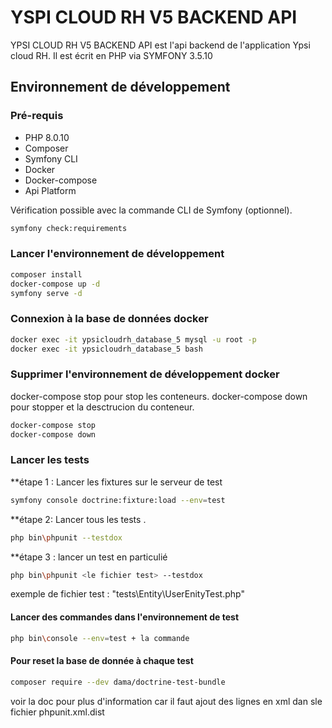 # YSPI CLOUD RH V5 BACKEND API

YPSI CLOUD RH V5 BACKEND API  est l'api backend de l'application Ypsi cloud RH.
Il est écrit en PHP via SYMFONY 3.5.10

## Environnement de développement

### Pré-requis 
   * PHP 8.0.10
   * Composer 
   * Symfony CLI 
   * Docker 
   * Docker-compose
   * Api Platform


Vérification possible avec la commande CLI de Symfony (optionnel).

```bash
symfony check:requirements
```

### Lancer l'environnement de développement

```bash
composer install
docker-compose up -d 
symfony serve -d
```

### Connexion à la base de données docker

```bash
docker exec -it ypsicloudrh_database_5 mysql -u root -p
docker exec -it ypsicloudrh_database_5 bash
```

### Supprimer l'environnement de développement docker

docker-compose stop pour stop les conteneurs.
docker-compose down pour stopper et la desctrucion du conteneur.

```bash
docker-compose stop 
docker-compose down
```

### Lancer les tests 

**étape 1 : Lancer les fixtures sur le serveur de test
```bash
symfony console doctrine:fixture:load --env=test
```

**étape 2: Lancer tous les tests .
```bash
php bin\phpunit --testdox
```

**étape 3 : lancer un test en particulié
```bash
php bin\phpunit <le fichier test> --testdox
```
exemple de fichier test : "tests\Entity\UserEnityTest.php"

#### Lancer des commandes dans l'environnement de test

```bash
php bin\console --env=test + la commande
```

#### Pour reset la base de donnée à chaque test

```bash
composer require --dev dama/doctrine-test-bundle
```
voir la doc pour plus d'information car il faut ajout des lignes en xml dan sle fichier phpunit.xml.dist

